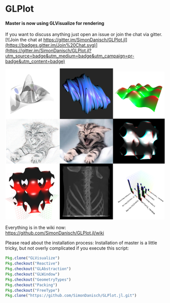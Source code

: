 # GLPlot
#### Master is now using GLVisualize for rendering

If you want to discuss anything just open an issue or join the chat via gitter.
[![Join the chat at https://gitter.im/SimonDanisch/GLPlot.jl](https://badges.gitter.im/Join%20Chat.svg)](https://gitter.im/SimonDanisch/GLPlot.jl?utm_source=badge&utm_medium=badge&utm_campaign=pr-badge&utm_content=badge)

![Overview](docs/glplot.jpg)

Everything is in the wiki now:
https://github.com/SimonDanisch/GLPlot.jl/wiki

Please read about the installation process:
Installation of master is a little tricky, but not overly complicated if you execute this script:
```Julia
Pkg.clone("GLVisualize")
Pkg.checkout("Reactive")
Pkg.checkout("GLAbstraction")
Pkg.checkout("GLWindow")
Pkg.checkout("GeometryTypes")
Pkg.checkout("Packing")
Pkg.checkout("FreeType")
Pkg.clone("https://github.com/SimonDanisch/GLPlot.jl.git")
```
